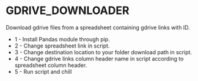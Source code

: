 # GDRIVE_DOWNLOADER
Download gdrive files from a spreadsheet containing gdrive links with ID.
* 1 - Install Pandas module through pip.
* 2 - Change spreadsheet link in script.
* 3 - Change destination location to your folder download path in script.
* 4 - Change gdrive links column header name in script according to spreadsheet column header.
* 5 - Run script and chill
